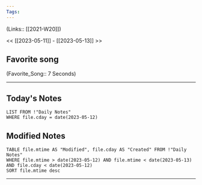```yaml
---
Tags:
---
```

(Links:: [[2021-W20]])

<< [[2023-05-11]] - [[2023-05-13]] >>
## Favorite song
(Favorite_Song:: 7 Seconds)

___
## Today's Notes
```dataview
LIST FROM !"Daily Notes"
WHERE file.cday = date(2023-05-12)
```
## Modified Notes
```dataview
TABLE file.mtime AS "Modified", file.cday AS "Created" FROM !"Daily Notes" 
WHERE file.mtime > date(2023-05-12) AND file.mtime < date(2023-05-13) AND file.cday < date(2023-05-12)
SORT file.mtime desc
```
___
